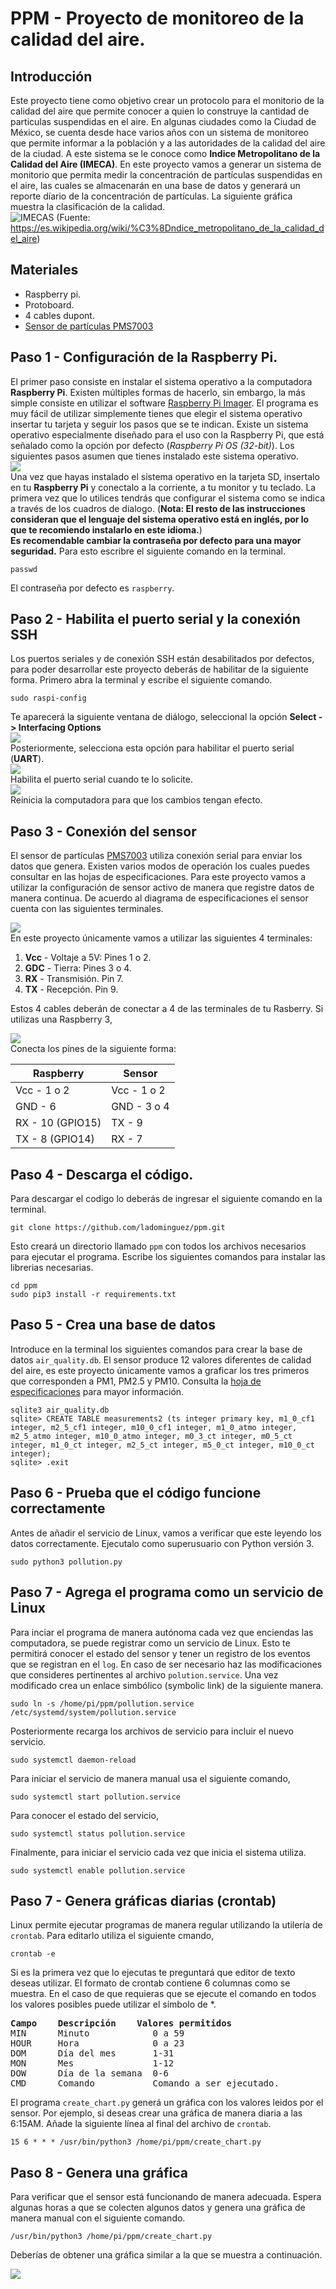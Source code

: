 # PPM - Proyecto de monitoreo de la calidad del aire. 
## Introducción
Este proyecto tiene como objetivo crear un protocolo para el monitorio de la calidad del aire que permite conocer a quien lo construye la cantidad de particulas suspendidas en el aire. En algunas ciudades como la Ciudad de México, se cuenta desde hace varios años con un sistema de monitoreo que permite informar a la población y a las autoridades de la calidad del aire de la ciudad. A este sistema se le conoce como **Indice Metropolitano de la Calidad del Aire (IMECA)**. En este proyecto vamos a generar un sistema de monitorio que permita medir la concentración de partículas suspendidas en el aire, las cuales se almacenarán en una base de datos y generará un reporte díario de la concentración de partículas. La siguiente gráfica muestra la clasificación de la calidad. <br>
![IMECAS](https://upload.wikimedia.org/wikipedia/commons/thumb/c/cb/Imeca.svg/1000px-Imeca.svg.png)
(Fuente: https://es.wikipedia.org/wiki/%C3%8Dndice_metropolitano_de_la_calidad_del_aire)
## Materiales
* Raspberry pi.
* Protoboard.
* 4 cables dupont.
* <a href="https://www.espruino.com/PMS7003">Sensor de partículas PMS7003</a>
## Paso 1 - Configuración de la Raspberry Pi.
El primer paso consiste en instalar el sistema operativo a la computadora **Raspberry Pi**. Existen múltiples formas de hacerlo, sin embargo, la más simple consiste en utilizar el software <a href="https://www.raspberrypi.org/software/">Raspberry Pi Imager</a>. El programa es muy fácil de utilizar simplemente tienes que elegir el sistema operativo insertar tu tarjeta y seguir los pasos que se te indican. Existe un sistema operativo especialmente diseñado para el uso con la Raspberry Pi, que está señalado como la opción por defecto (*Raspberry Pi OS (32-bit)*). Los siguientes pasos asumen que tienes instalado este sistema operativo.<br>
<img src="./img/pi_imager.png"><br>
Una vez que hayas instalado el sistema operativo en la tarjeta SD, insertalo en tu **Raspberry Pi** y conectalo a la corriente, a tu monitor y tu teclado. La primera vez que lo utilices tendrás que configurar el sistema como se indica a través de los cuadros de dialogo. (**Nota: El resto de las instrucciones consideran que el lenguaje del sistema operativo está en inglés, por lo que te recomiendo instalarlo en este idioma.**)<br>
**Es recomendable cambiar la contraseña por defecto para una mayor seguridad.** Para esto escribre el siguiente comando en la terminal.
```
passwd
```
El contraseña por defecto es `raspberry`. 

## Paso 2 - Habilita el puerto serial y la conexión SSH
Los puertos seriales y de conexión SSH están desabilitados por defectos, para poder desarrollar este proyecto deberás de habilitar de la siguiente forma. Primero abra la terminal y escribe el siguiente comando. 
```
sudo raspi-config
```
Te aparecerá la siguiente ventana de diálogo, seleccional la opción **Select -> Interfacing Options**<br>
<img src="https://www.electronicwings.com/public/images/user_images/images/Raspberry%20Pi/RaspberryPi_UART/UART%20step%201.png"><br>
Posteriormente, selecciona esta opción para habilitar el puerto serial (**UART**). <br>
<img src="https://www.electronicwings.com/public/images/user_images/images/Raspberry%20Pi/RaspberryPi_UART/UART%20step2.png"><br>
Habilita el puerto serial cuando te lo solicite. <br>
<img src="https://www.electronicwings.com/public/images/user_images/images/Raspberry%20Pi/RaspberryPi_UART/UART%20step4.png"><br>
Reinicia la computadora para que los cambios tengan efecto.
## Paso 3 - Conexión del sensor
El sensor de partículas <a href="https://www.espruino.com/PMS7003">PMS7003</a> utiliza conexión serial para enviar los datos que genera. Existen varios modos de operación los cuales puedes consultar en las hojas de especificaciones. Para este proyecto vamos a utilizar la configuración de sensor activo de manera que registre datos de manera continua. De acuerdo al diagrama de especificaciones el sensor cuenta con las siguientes terminales.
<div>
  <img src="https://www.espruino.com/refimages/PMS7003_PMS7003_pins.gif">
</div>
En este proyecto únicamente vamos a utilizar las siguientes 4 terminales:

1. **Vcc** - Voltaje a 5V: Pines 1 o 2.
1. **GDC** - Tierra: Pines 3 o 4.
1. **RX** - Transmisión. Pin 7.
1. **TX** - Recepción. Pin 9.

Estos 4 cables deberán de conectar a 4 de las terminales de tu Rasberry. Si utilizas una Raspberry 3, 
<div>
  <img src="https://www.raspberrypi-spy.co.uk/wp-content/uploads/2012/06/raspberry_pi_3_model_b_plus_gpio.jpg">
</div>
Conecta los pines de la siguiente forma:
<center>
  
Raspberry    | Sensor
------------ | -------------
Vcc - 1 o 2  | Vcc - 1 o 2
GND - 6      | GND - 3 o 4
RX  - 10 (GPIO15) | TX - 9
TX  - 8 (GPIO14)  | RX - 7

</center>

## Paso 4 - Descarga el código.
Para descargar el codigo lo deberás de ingresar el siguiente comando en la terminal. 
```
git clone https://github.com/ladominguez/ppm.git
```
Esto creará un directorio llamado `ppm` con todos los archivos necesarios para ejecutar el programa. Escribe los siguientes comandos para instalar las librerias necesarias.
```
cd ppm
sudo pip3 install -r requirements.txt
```

## Paso 5 - Crea una base de datos
Introduce en la terminal los siguientes comandos para crear la base de datos `air_quality.db`. El sensor produce 12 valores diferentes de calidad del aire, es este proyecto únicamente vamos a graficar los tres primeros que corresponden a PM1, PM2.5 y PM10. Consulta la <a href="https://www.evelta.com/content/datasheets/203-PMS7003.pdf">hoja de especificaciones</a> para mayor información.

```
sqlite3 air_quality.db
sqlite> CREATE TABLE measurements2 (ts integer primary key, m1_0_cf1 integer, m2_5_cf1 integer, m10_0_cf1 integer, m1_0_atmo integer, m2_5_atmo integer, m10_0_atmo integer, m0_3_ct integer, m0_5_ct integer, m1_0_ct integer, m2_5_ct integer, m5_0_ct integer, m10_0_ct integer);
sqlite> .exit
```
## Paso 6 - Prueba que el código funcione correctamente
Antes de añadir el servicio de Linux, vamos a verificar que este leyendo los datos correctamente. Ejecutalo como superusuario con Python versión 3.

```
sudo python3 pollution.py
```
## Paso 7 - Agrega el programa como un servicio de Linux
Para inciar el programa de manera autónoma cada vez que enciendas las computadora, se puede registrar como un servicio de Linux. Esto te permitirá conocer el estado del sensor y tener un registro de los eventos que se registran en el `log`. En caso de ser necesario haz las modificaciones que consideres pertinentes al archivo `polution.service`. Una vez modificado crea un enlace simbólico (symbolic link) de la siguiente manera.

```
sudo ln -s /home/pi/ppm/pollution.service /etc/systemd/system/pollution.service
```
Posteriormente recarga los archivos de servicio para incluir el nuevo servicio.

```
sudo systemctl daemon-reload

```
Para iniciar el servicio de manera manual usa el siguiente comando,

```
sudo systemctl start pollution.service
```

Para conocer el estado del servicio,

```
sudo systemctl status pollution.service
```
Finalmente, para iniciar el servicio cada vez que inicia el sistema utiliza.
```
sudo systemctl enable pollution.service
```
## Paso 7 - Genera gráficas diarias (crontab)
Linux permite ejecutar programas de manera regular utilizando la utilería de `crontab`. Para editarlo utiliza el siguiente cmando,

```
crontab -e
```
Si es la primera vez que lo ejecutas te preguntará que editor de texto deseas utilizar. El formato de crontab contiene 6 columnas como se muestra. En el caso de que requieras que se ejecute el comando en todos los valores posibles puede utilizar el símbolo de *. 
<pre>
<strong>Campo    Descripción    Valores permitidos</strong>
MIN      Minuto            0 a 59
HOUR     Hora              0 a 23
DOM      Día del mes       1-31
MON      Mes               1-12
DOW      Día de la semana  0-6
CMD      Comando           Comando a ser ejecutado.
</pre>

El programa `create_chart.py` generá un gráfica con los valores leidos por el sensor. Por ejemplo, si deseas crear una gráfica de manera diaria a las 6:15AM. Añade la siguiente línea al final del archivo de `crontab`.

```
15 6 * * * /usr/bin/python3 /home/pi/ppm/create_chart.py
```
## Paso 8 - Genera una gráfica 
Para verificar que el sensor está funcionando de manera adecuada. Espera algunas horas a que se colecten algunos datos y genera una gráfica de manera manual con el siguiente comando.

```
/usr/bin/python3 /home/pi/ppm/create_chart.py
```
Deberías de obtener una gráfica similar a la que se muestra a continuación. 
<div>
 <img src="./20202712175536_ppm.png">
</div>
